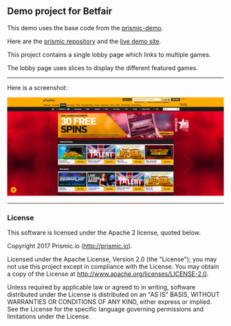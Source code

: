 ## Demo project for Betfair

This demo uses the base code from the [prismic-demo](https://github.com/arnaudlewis/prismic-demo).

Here are the [prismic repository](https://betfair-demo.prismic.io/) and the [live demo site](https://afternoon-sands-23736.herokuapp.com/).


This project contains a single lobby page which links to multiple games.

The lobby page uses slices to display the different featured games.

------------------------------------

Here is a screenshot:

![Information Page](public/images/screenshot.png)


------------------------------------
### License

This software is licensed under the Apache 2 license, quoted below.

Copyright 2017 Prismic.io (http://prismic.io).

Licensed under the Apache License, Version 2.0 (the "License"); you may not use this project except in compliance with the License. You may obtain a copy of the License at http://www.apache.org/licenses/LICENSE-2.0.

Unless required by applicable law or agreed to in writing, software distributed under the License is distributed on an "AS IS" BASIS, WITHOUT WARRANTIES OR CONDITIONS OF ANY KIND, either express or implied. See the License for the specific language governing permissions and limitations under the License.